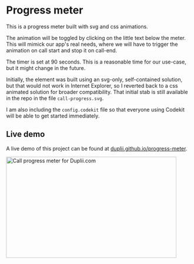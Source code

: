 # Progress meter

This is a progress meter built with svg and css animations.

The animation will be toggled by clicking on the little text below the meter. This will mimick our app's real needs, where we will have to trigger the animation on call start and stop it on call-end.

The timer is set at 90 seconds. This is a reasonable time for our use-case, but it might change in the future.

Initially, the element was built using an svg-only, self-contained solution, but that would not work in Internet Explorer, so I reverted back to a css animated solution for broader compatibility. That initial stab is still available in the repo in the file `call-progress.svg`.

I am also including the `config.codekit` file so that everyone using Codekit will be able to get started immediately.

## Live demo

A live demo of this project can be found at [duplii.github.io/progress-meter](http://duplii.github.io/progress-meter "Duplii | Progress meter demo").

<img src="http://duplii.s3.amazonaws.com/call-progress.jpg" width="463" height="275" alt="Call progress meter for Duplii.com" />